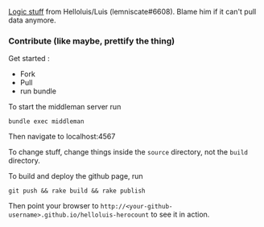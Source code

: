 [Logic stuff](gist.github.com/helloluis/9846306) from Helloluis/Luis (lemniscate#6608). Blame him if it can't pull data anymore.

### Contribute (like maybe, prettify the thing)

Get started : 

- Fork
- Pull
- run bundle

To start the middleman server run

    bundle exec middleman
    
Then navigate to localhost:4567

To change stuff, change things inside the `source` directory, not the `build` directory.

To build and deploy the github page, run 

    git push && rake build && rake publish

Then point your browser to `http://<your-github-username>.github.io/helloluis-herocount` to see it in action.

